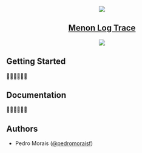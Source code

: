 <p align="center">
  <a href="https://mymenon.com.br">
    <img src="https://storage.googleapis.com/menon-us-assets/logo-menon-h.svg">
    <h2 align="center">Menon Log Trace</h2>
  </a>
</p>

<p align="center">
  <a href="https://mymenon.com.br">
    <img src="https://img.shields.io/github/languages/count/pedromoraisf/menon-log-trace?style=flat-square">
  </a>
</p>

## Getting Started

✋🏽✋🏽✋🏽

## Documentation

✋🏽✋🏽✋🏽

## Authors

- Pedro Morais ([@pedromoraisf](https://pedromoraisf.medium.com))
